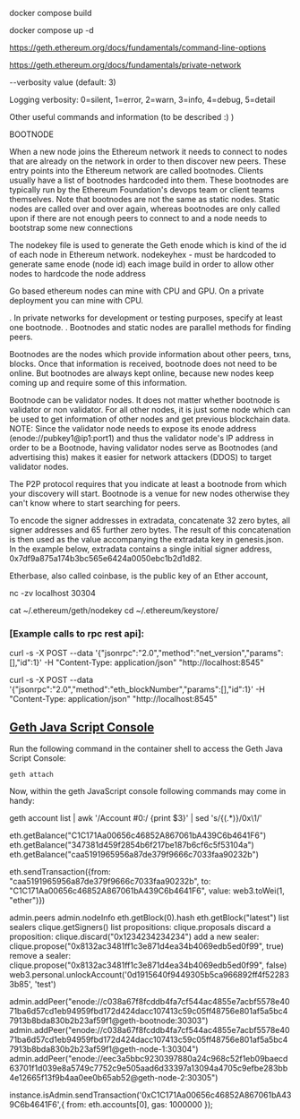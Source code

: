 docker compose build

docker compose up -d

https://geth.ethereum.org/docs/fundamentals/command-line-options

https://geth.ethereum.org/docs/fundamentals/private-network


--verbosity value    (default: 3)

Logging verbosity: 0=silent, 1=error, 2=warn, 3=info, 4=debug, 5=detail


Other useful commands and information (to be described :) )

BOOTNODE

When a new node joins the Ethereum network it needs to connect to nodes that are already on the network in order to then discover new peers.
These entry points into the Ethereum network are called bootnodes. Clients usually have a list of bootnodes hardcoded into them.
These bootnodes are typically run by the Ethereum Foundation's devops team or client teams themselves.
Note that bootnodes are not the same as static nodes. Static nodes are called over and over again,
whereas bootnodes are only called upon if there are not enough peers to connect to and a node needs to bootstrap some new connections

The nodekey file is used to generate the Geth enode which is kind of the id of each node in Ethereum network.
nodekeyhex - must be hardcoded to generate same enode (node id) each image build in order to allow other nodes to hardcode the node address

Go based ethereum nodes can mine with CPU and GPU. On a private deployment you can mine with CPU.

. In private networks for development or testing purposes, specify at least one bootnode.
. Bootnodes and static nodes are parallel methods for finding peers.

Bootnodes are the nodes which provide information about other peers, txns, blocks. Once that information is received,
bootnode does not need to be online. But bootnodes are always kept online,
because new nodes keep coming up and require some of this information.

Bootnode can be validator nodes. It does not matter whether bootnode is validator or non validator.
For all other nodes, it is just some node which can be used to get information of other nodes and get previous blockchain data.
NOTE: Since the validator node needs to expose its enode address (enode://pubkey1@ip1:port1) and thus the validator node's IP address in order to be a Bootnode,
having validator nodes serve as Bootnodes (and advertising this) makes it easier for network attackers (DDOS) to target validator nodes.

The P2P protocol requires that you indicate at least a bootnode from which your discovery will start.
Bootnode is a venue for new nodes otherwise they can't know where to start searching for peers.

To encode the signer addresses in extradata, concatenate 32 zero bytes, all signer addresses and 65 further zero bytes.
The result of this concatenation is then used as the value accompanying the extradata key in genesis.json.
In the example below, extradata contains a single initial signer address, 0x7df9a875a174b3bc565e6424a0050ebc1b2d1d82.

Etherbase, also called coinbase, is the public key of an Ether account,


nc -zv localhost 30304

cat ~/.ethereum/geth/nodekey
cd ~/.ethereum/keystore/

### [Example calls to rpc rest api]:
curl -s -X POST --data '{"jsonrpc":"2.0","method":"net_version","params":[],"id":1}' -H "Content-Type: application/json" "http://localhost:8545"

curl -s -X POST --data '{"jsonrpc":"2.0","method":"eth_blockNumber","params":[],"id":1}' -H "Content-Type: application/json" "http://localhost:8545"


## [Geth Java Script Console](#console)
Run the following command in the container shell to access the Geth Java Script Console:
```
geth attach
```
Now, within the geth JavaScript console following commands may come in handy:

geth account list | awk '/Account #0:/ {print $3}' | sed 's/{\(.*\)}/0x\1/'

eth.getBalance("C1C171Aa00656c46852A867061bA439C6b4641F6")
eth.getBalance("347381d459f2854b6f217be187b6cf6c5f53104a")
eth.getBalance("caa5191965956a87de379f9666c7033faa90232b")



eth.sendTransaction({from: "caa5191965956a87de379f9666c7033faa90232b", to: "C1C171Aa00656c46852A867061bA439C6b4641F6", value: web3.toWei(1, "ether")})


admin.peers
admin.nodeInfo
eth.getBlock(0).hash
eth.getBlock("latest")
list sealers clique.getSigners()
list propositions: clique.proposals
discard a proposition: clique.discard("0x1234234234234")
add a new sealer: clique.propose("0x8132ac3481ff1c3e871d4ea34b4069edb5ed0f99", true)
remove a sealer: clique.propose("0x8132ac3481ff1c3e871d4ea34b4069edb5ed0f99", false)
web3.personal.unlockAccount('0d1915640f9449305b5ca966892ff4f522833b85', 'test')

admin.addPeer("enode://c038a67f8fcddb4fa7cf544ac4855e7acbf5578e4071ba6d57cd1eb94959fbd172d424dacc107413c59c05ff48756e801af5a5bc47913b8bda830b2b23af59f1@geth-bootnode:30303")
admin.addPeer("enode://c038a67f8fcddb4fa7cf544ac4855e7acbf5578e4071ba6d57cd1eb94959fbd172d424dacc107413c59c05ff48756e801af5a5bc47913b8bda830b2b23af59f1@geth-node-1:30304")
admin.addPeer("enode://eec3a5bbc9230397880a24c968c52f1eb09baecd63701f1d039e8a5749c7752c9e505aad6d33397a13094a4705c9efbe283bb4e12665f13f9b4aa0ee0b65ab52@geth-node-2:30305")


instance.isAdmin.sendTransaction('0xC1C171Aa00656c46852A867061bA439C6b4641F6',{ from: eth.accounts[0], gas: 1000000 });